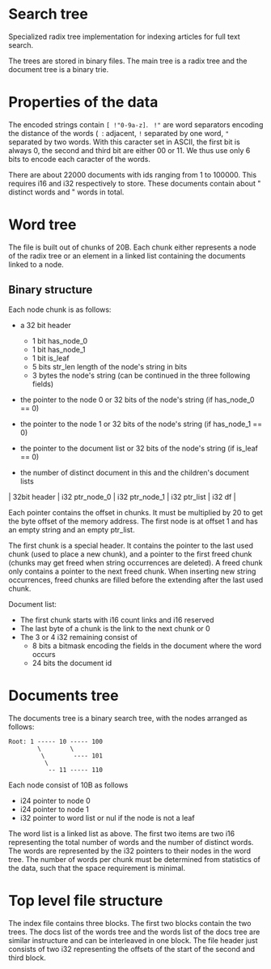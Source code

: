 # Search tree

Specialized radix tree implementation for indexing articles for full text search.

The trees are stored in binary files. The main tree is a radix tree and the document tree is a binary trie.


Properties of the data
======================
The encoded strings contain `[ !"0-9a-z]`. ` !"` are word separators encoding the distance of the words
(` `: adjacent, `!` separated by one word, `"` separated by two words. With this caracter set in ASCII, the first
bit is always 0, the second and third bit are either 00 or 11. We thus use only 6 bits to encode each caracter of
the words.

There are about 22000 documents with ids ranging from 1 to 100000. This requires i16 and i32 respectively to store.
These documents contain about " distinct words and " words in total.

Word tree
=========

The file is built out of chunks of 20B. Each chunk either represents a node of the radix tree or an element in a
linked list containing the documents linked to a node.

Binary structure
----------------

Each node chunk is as follows:
- a 32 bit header
    - 1 bit has_node_0
    - 1 bit has_node_1
    - 1 bit is_leaf
    - 5 bits str_len length of the node's string in bits
    - 3 bytes the node's string (can be continued in the three following fields)

- the pointer to the node 0 or 32 bits of the node's string (if has_node_0 == 0)
- the pointer to the node 1 or 32 bits of the node's string (if has_node_1 == 0)
- the pointer to the document list or 32 bits of the node's string (if is_leaf == 0)
- the number of distinct document in this and the children's document lists

| 32bit header | i32 ptr_node_0 | i32 ptr_node_1 | i32 ptr_list | i32 df |

Each pointer contains the offset in chunks. It must be multiplied by 20 to get the byte offset of the memory address.
The first node is at offset 1 and has an empty string and an empty ptr_list.

The first chunk is a special header. It contains the pointer to the last used chunk (used to place a new chunk),
and a pointer to the first freed chunk (chunks may get freed when string occurrences are deleted). A freed chunk
only contains a pointer to the next freed chunk. When inserting new string occurrences, freed chunks are filled
before the extending after the last used chunk.

Document list:
- The first chunk starts with i16 count links and i16 reserved
- The last byte of a chunk is the link to the next chunk or 0
- The 3 or 4 i32 remaining consist of
    - 8 bits a bitmask encoding the fields in the document where the word occurs
    - 24 bits the document id

Documents tree
==============

The documents tree is a binary search tree, with the nodes arranged as follows:

```
Root: 1 ----- 10 ----- 100
        \        \
         \        ---- 101
          \
           -- 11 ----- 110
```

Each node consist of 10B as follows

- i24 pointer to node 0
- i24 pointer to node 1
- i32 pointer to word list or nul if the node is not a leaf

The word list is a linked list as above. The first two items are two i16 representing the total number of words
and the number of distinct words. The words are represented by the i32 pointers to their nodes in the word tree.
The number of words per chunk must be determined from statistics of the data, such that the space requirement is minimal.

Top level file structure
========================
The index file contains three blocks.
The first two blocks contain the two trees.
The docs list of the words tree and the words list of the docs tree are similar instructure and can be interleaved
in one block.
The file header just consists of two i32 representing the offsets of the start of the second and third block.
